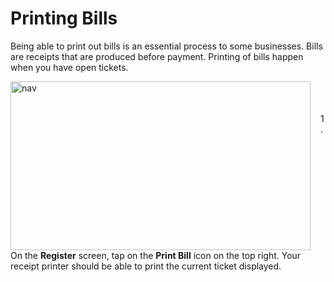 # **Printing Bills**

Being able to print out bills is an essential process to some businesses. Bills are receipts that are produced before payment. Printing of bills happen when you have open tickets.

<p><img src="_content/_bills/1.png" alt="nav" width="480" height="270" style="float:left; margin-right:1rem"><br><br><br>1. On the <b>Register</b> screen, tap on the <b>Print Bill</b> icon on the top right. Your receipt printer should be able to print the current ticket displayed.</p>

<br><br><br><br><br>

